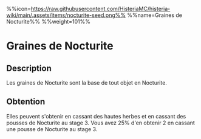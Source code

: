 %%icon=https://raw.githubusercontent.com/HisteriaMC/histeria-wiki/main/.assets/items/nocturite-seed.png%%
%%name=Graines de Nocturite%%
%%weight=101%%

# Graines de Nocturite

## Description
Les graines de Nocturite sont la base de tout objet en Nocturite.  

## Obtention
Elles peuvent s'obtenir en cassant des hautes herbes et en cassant des pousses de Nocturite au stage 3.
Vous avez 25% d'en obtenir 2 en cassant une pousse de Nocturite au stage 3.
